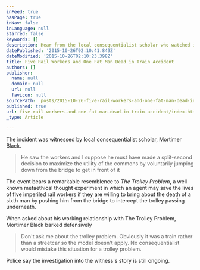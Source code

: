 ```yaml
---
inFeed: true
hasPage: true
inNav: false
inLanguage: null
starred: false
keywords: []
description: Hear from the local consequentialist scholar who watched it happen
datePublished: '2015-10-26T02:10:41.849Z'
dateModified: '2015-10-26T02:10:23.398Z'
title: Five Rail Workers and One Fat Man Dead in Train Accident
authors: []
publisher:
  name: null
  domain: null
  url: null
  favicon: null
sourcePath: _posts/2015-10-26-five-rail-workers-and-one-fat-man-dead-in-train-accident.md
published: true
url: five-rail-workers-and-one-fat-man-dead-in-train-accident/index.html
_type: Article

---
```

The incident was witnessed by local consequentialist scholar, Mortimer Black.

> He saw the workers and I suppose he must have made a split-second decision to maximize the utility of the commons by voluntarily jumping down from the bridge to get in front of it

The event bears a remarkable resemblence to _The Trolley Problem_, a well known metaethical thought experiment in which an agent may save the lives of five imperiled rail workers if they are willing to bring about the death of a sixth man by pushing him from the bridge to intercept the trolley passing underneath. 

When asked about his working relationship with The Trolley Problem, Mortimer Black barked defensively

> Don't ask me about the trolley problem. Obviously it was a train rather than a streetcar so the model doesn't apply. No consequentialist would mistake this situation for a trolley problem.

Police say the investigation into the witness's story is still ongoing.